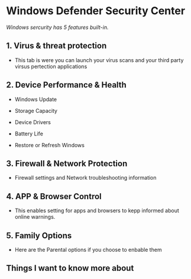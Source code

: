 # Windows Defender Security Center

*Windows sercurity has 5 features built-in.*

## 1. Virus & threat protection

- This tab is were you can launch your virus scans and your third party virsus pertection applications

## 2. Device Performance & Health

- Windows Update

- Storage Capacity

- Device Drivers

- Battery Life

- Restore or Refresh Windows

## 3. Firewall & Network Protection

- Firewall settings and Network troubleshooting information

## 4. APP & Browser Control

- This enables setting for apps and browsers to kepp informed about online warnings.

## 5. Family Options

- Here are the Parental options if you choose to enbable them

## Things I want to know more about
